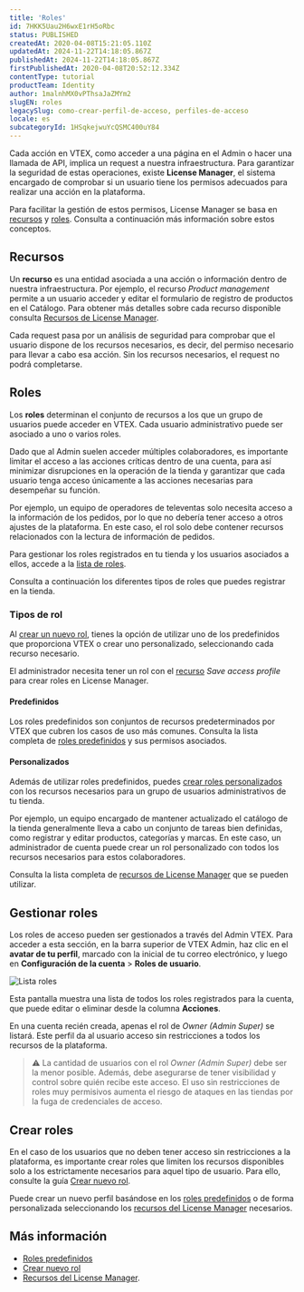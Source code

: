```yaml
---
title: 'Roles'
id: 7HKK5Uau2H6wxE1rH5oRbc
status: PUBLISHED
createdAt: 2020-04-08T15:21:05.110Z
updatedAt: 2024-11-22T14:18:05.867Z
publishedAt: 2024-11-22T14:18:05.867Z
firstPublishedAt: 2020-04-08T20:52:12.334Z
contentType: tutorial
productTeam: Identity
author: 1malnhMX0vPThsaJaZMYm2
slugEN: roles
legacySlug: como-crear-perfil-de-acceso, perfiles-de-acceso
locale: es
subcategoryId: 1HSqkejwuYcQSMC400uY84
---
```



Cada acción en VTEX, como acceder a una página en el Admin o hacer una llamada de API, implica un request a nuestra infraestructura. Para garantizar la seguridad de estas operaciones, existe **License Manager**, el sistema encargado de comprobar si un usuario tiene los permisos adecuados para realizar una acción en la plataforma.

Para facilitar la gestión de estos permisos, License Manager se basa en [recursos](#recursos) y [roles](#roles). Consulta a continuación más información sobre estos conceptos.

## Recursos

Un **recurso** es una entidad asociada a una acción o información dentro de nuestra infraestructura. Por ejemplo, el recurso _Product management_ permite a un usuario acceder y editar el formulario de registro de productos en el Catálogo. Para obtener más detalles sobre cada recurso disponible consulta [Recursos de License Manager](https://help.vtex.com/es/tutorial/recursos-do-license-manager--3q6ztrC8YynQf6rdc6euk3).

Cada request pasa por un análisis de seguridad para comprobar que el usuario dispone de los recursos necesarios, es decir, del permiso necesario para llevar a cabo esa acción. Sin los recursos necesarios, el request no podrá completarse.

## Roles

Los **roles** determinan el conjunto de recursos a los que un grupo de usuarios puede acceder en VTEX. Cada usuario administrativo puede ser asociado a uno o varios roles.

Dado que al Admin suelen acceder múltiples colaboradores, es importante limitar el acceso a las acciones críticas dentro de una cuenta, para así minimizar disrupciones en la operación de la tienda y garantizar que cada usuario tenga acceso únicamente a las acciones necesarias para desempeñar su función.

Por ejemplo, un equipo de operadores de televentas solo necesita acceso a la información de los pedidos, por lo que no debería tener acceso a otros ajustes de la plataforma. En este caso, el rol solo debe contener recursos relacionados con la lectura de información de pedidos.

Para gestionar los roles registrados en tu tienda y los usuarios asociados a ellos, accede a la [lista de roles](https://help.vtex.com/es/tutorial/roles--7HKK5Uau2H6wxE1rH5oRbc).

Consulta a continuación los diferentes tipos de roles que puedes registrar en la tienda.

### Tipos de rol

Al [crear un nuevo rol](https://help.vtex.com/es/tutorial/crear-nuevo-rol--qGtNQpKSSAduX94l2WZBW), tienes la opción de utilizar uno de los predefinidos que proporciona VTEX o crear uno personalizado, seleccionando cada recurso necesario.

El administrador necesita tener un rol con el [recurso](https://help.vtex.com/es/tutorial/recursos-do-license-manager--3q6ztrC8YynQf6rdc6euk3) _Save access profile_ para crear roles en License Manager.

#### Predefinidos

Los roles predefinidos son conjuntos de recursos predeterminados por VTEX que cubren los casos de uso más comunes. Consulta la lista completa de [roles predefinidos](https://help.vtex.com/es/tutorial/perfis-de-acesso-predefinidos--jGDurZKJHvHJS13LnO7Dy) y sus permisos asociados.

#### Personalizados

Además de utilizar roles predefinidos, puedes [crear roles personalizados](https://help.vtex.com/pt/tutorial/crear-nuevo-rol--qGtNQpKSSAduX94l2WZBW#rol-personalizado) con los recursos necesarios para un grupo de usuarios administrativos de tu tienda.

Por ejemplo, un equipo encargado de mantener actualizado el catálogo de la tienda generalmente lleva a cabo un conjunto de tareas bien definidas, como registrar y editar productos, categorías y marcas. En este caso, un administrador de cuenta puede crear un rol personalizado con todos los recursos necesarios para estos colaboradores.

Consulta la lista completa de [recursos de License Manager](https://help.vtex.com/es/tutorial/recursos-do-license-manager--3q6ztrC8YynQf6rdc6euk3) que se pueden utilizar.

## Gestionar roles

Los roles de acceso pueden ser gestionados a través del Admin VTEX.  Para acceder a esta sección, en la barra superior de VTEX Admin, haz clic en el **avatar de tu perfil**, marcado con la inicial de tu correo electrónico, y luego en **Configuración de la cuenta** > **Roles de usuario**.

![Lista roles](https://raw.githubusercontent.com/vtexdocs/help-center-content/refs/heads/main/docs/es/tutorials/gesti%C3%B3n-de-la-cuenta/control-de-acceso/roles_1.png)

Esta pantalla muestra una lista de todos los roles registrados para la cuenta, que puede editar o eliminar desde la columna **Acciones**.

En una cuenta recién creada, apenas el rol de *Owner (Admin Super)* se listará. Este perfil da al usuario acceso sin restricciones a todos los recursos de la plataforma.

> ⚠️ La cantidad de usuarios con el rol *Owner (Admin Super)* debe ser la menor posible. Además, debe asegurarse de tener visibilidad y control sobre quién recibe este acceso. El uso sin restricciones de roles muy permisivos aumenta el riesgo de ataques en las tiendas por la fuga de credenciales de acceso.

## Crear roles

En el caso de los usuarios que no deben tener acceso sin restricciones a la plataforma, es importante crear roles que limiten los recursos disponibles solo a los estrictamente necesarios para aquel tipo de usuario. Para ello, consulte la guía [Crear nuevo rol](https://help.vtex.com/es/tutorial/crear-nuevo-rol--qGtNQpKSSAduX94l2WZBW).

Puede crear un nuevo perfil basándose en los [roles predefinidos](https://help.vtex.com/es/tutorial/roles-de-usuario-predefinidos--jGDurZKJHvHJS13LnO7Dy) o de forma personalizada seleccionando los [recursos del License Manager](https://help.vtex.com/es/tutorial/recursos-del-license-manager--3q6ztrC8YynQf6rdc6euk3) necesarios.

## Más información

* [Roles predefinidos](https://help.vtex.com/es/tutorial/perfis-de-acesso-predefinidos--jGDurZKJHvHJS13LnO7Dy)
* [Crear nuevo rol](https://help.vtex.com/pt/tutorial/crear-nuevo-rol--qGtNQpKSSAduX94l2WZBW)
* [Recursos del License Manager](https://help.vtex.com/es/tutorial/recursos-del-license-manager--3q6ztrC8YynQf6rdc6euk3).

